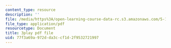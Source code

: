 ```yaml
---
content_type: resource
description: ''
file: /media/https%3A/open-learning-course-data-rc.s3.amazonaws.com/5-111sc-principles-of-chemical-science-fall-2014/77f3a69a972dda3ccf1d2f9532721997_OjhZYx1FbhI.pdf
file_type: application/pdf
resourcetype: Document
title: 3play pdf file
uid: 77f3a69a-972d-da3c-cf1d-2f9532721997
---
```


